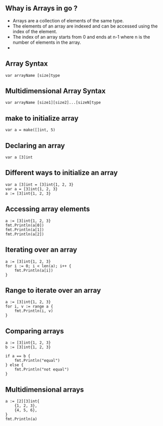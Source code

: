 
## Whay is Arrays in go ?
* Arrays are a collection of elements of the same type. 
* The elements of an array are indexed and can be accessed using the index of the element. 
* The index of an array starts from 0 and ends at n-1 where n is the number of elements in the array.
* 

## Array Syntax
```
var arrayName [size]type
```

## Multidimensional Array Syntax
```
var arrayName [size1][size2]...[sizeN]type
```

## make to initialize array
```
var a = make([]int, 5)
```


## Declaring an array

```
var a [3]int
```

##  Different ways to initialize an array

```
var a [3]int = [3]int{1, 2, 3}
var a = [3]int{1, 2, 3}
a := [3]int{1, 2, 3}
```

##  Accessing array elements

```
a := [3]int{1, 2, 3}
fmt.Println(a[0])
fmt.Println(a[1])
fmt.Println(a[2])
```

##  Iterating over an array

```
a := [3]int{1, 2, 3}
for i := 0; i < len(a); i++ {
    fmt.Println(a[i])
}
```

## Range to iterate over an array

```
a := [3]int{1, 2, 3}
for i, v := range a {
    fmt.Println(i, v)
}
```
## Comparing arrays

```
a := [3]int{1, 2, 3}
b := [3]int{1, 2, 3}

if a == b {
    fmt.Println("equal")
} else {
    fmt.Println("not equal")
}
```

##  Multidimensional arrays

```
a := [2][3]int{
    {1, 2, 3},
    {4, 5, 6},
}
fmt.Println(a)
```



